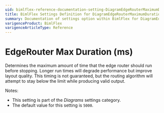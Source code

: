 ```yaml
---
uid: bimlflex-reference-documentation-setting-DiagramEdgeRouterMaximumDuration
title: BimlFlex Settings Definition for DiagramEdgeRouterMaximumDuration
summary: Documentation of settings option within BimlFlex for DiagramEdgeRouterMaximumDuration
varigenceProduct: BimlFlex
varigenceArticleType: Reference
---
```


# EdgeRouter Max Duration (ms)

Determines the maximum amount of time that the edge router should run before stopping. Longer run times will degrade performance but improve layout quality. This timing is not guaranteed, but the routing algorithm will attempt to stay below the limit while producing valid output.

Notes:

* This setting is part of the *Diagrams* settings category.
* The default value for this setting is `5000`.